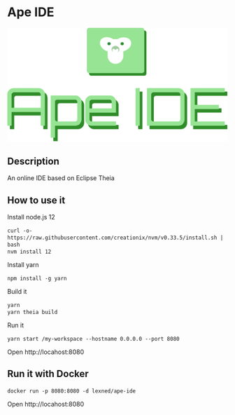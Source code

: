 # Ape IDE

![APE IDE](images/ape-ide-logo.png?raw=true "Ape IDE")

## Description
An online IDE based on Eclipse Theia

## How to use it
Install node.js 12
```
curl -o- https://raw.githubusercontent.com/creationix/nvm/v0.33.5/install.sh | bash
nvm install 12
```

Install yarn
```
npm install -g yarn
```

Build it
```
yarn
yarn theia build
```

Run it
```
yarn start /my-workspace --hostname 0.0.0.0 --port 8080
```
Open http://locahost:8080
## Run it with Docker
```
docker run -p 8080:8080 -d lexned/ape-ide
```
Open http://locahost:8080
